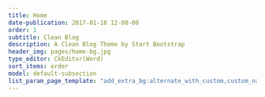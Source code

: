 ```yaml
---
title: Home
date-publication: 2017-01-18 12-00-00
order: 1
subtitle: Clean Blog
description: A Clean Blog Theme by Start Bootstrap
header_img: pages/home-bg.jpg
type_editor: CkEditor(Word)
sort_items: order
model: default-subsection
list_param_page_template: "add_extra_bg:alternate_with_custom,custom_navigation:default_navbar_sections_dd_pages,custom_config_navigation:default_navbar_sections_pages_home,custom_header:bg_full_img_welc_btn,type_bg_navig:lighten,custom_footer:default_social_buttons_home,custom_config_footer:default_social_buttons_home,custom_canvas:container_lin_grad_45deg"
---
```

